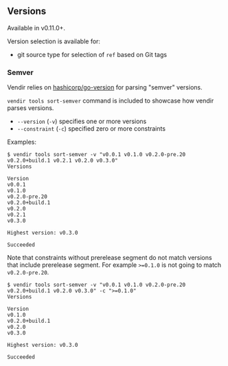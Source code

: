 ## Versions

Available in v0.11.0+.

Version selection is available for:

- git source type for selection of `ref` based on Git tags

### Semver

Vendir relies on [hashicorp/go-version](https://github.com/hashicorp/go-version) for parsing "semver" versions.

`vendir tools sort-semver` command is included to showcase how vendir parses versions.

- `--version` (`-v`) specifies one or more versions
- `--constraint` (`-c`) specified zero or more constraints

Examples:

```
$ vendir tools sort-semver -v "v0.0.1 v0.1.0 v0.2.0-pre.20 v0.2.0+build.1 v0.2.1 v0.2.0 v0.3.0"
Versions

Version
v0.0.1
v0.1.0
v0.2.0-pre.20
v0.2.0+build.1
v0.2.0
v0.2.1
v0.3.0

Highest version: v0.3.0

Succeeded
```

Note that constraints without prerelease segment do not match versions that include prerelease segment. For example `>=0.1.0` is not going to match `v0.2.0-pre.20`.

```
$ vendir tools sort-semver -v "v0.0.1 v0.1.0 v0.2.0-pre.20 v0.2.0+build.1 v0.2.0 v0.3.0" -c ">=0.1.0"
Versions

Version
v0.1.0
v0.2.0+build.1
v0.2.0
v0.3.0

Highest version: v0.3.0

Succeeded
```
